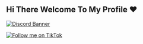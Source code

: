 ## Hi There Welcome To My Profile ❤️

[![Discord Banner](https://discordapp.com/api/guilds/1426908322908340326/widget.png?style=banner2)](https://discord.gg/EZGYy5B7sF)


[![Follow me on TikTok](https://img.shields.io/badge/Follow%20me%20on%20TikTok-%23000000?style=for-the-badge&logo=tiktok&logoColor=white)](https://www.tiktok.com/@sunnyy.lol)
